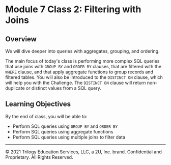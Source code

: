 # Module 7 Class 2: Filtering with Joins

## Overview

We will dive deeper into queries with aggregates, grouping, and ordering. 

The main focus of today's class is performing more complex SQL queries that use joins with `GROUP BY` and `ORDER BY` clauses, that are filtered with the `WHERE` clause, and that apply aggregate functions to group records and filtered tables. You will also be introduced to the `DISTINCT ON` clause, which will help you with the Challenge. The `DISTINCT ON` clause will return non-duplicate or distinct values from a SQL query.  

## Learning Objectives

By the end of class, you will be able to:

* Perform SQL queries using `GROUP BY` and `ORDER BY`
* Perform SQL queries using aggregate functions 
* Perform SQL queries using multiple joins to filter data

---
© 2021 Trilogy Education Services, LLC, a 2U, Inc. brand.  Confidential and Proprietary.  All Rights Reserved.
